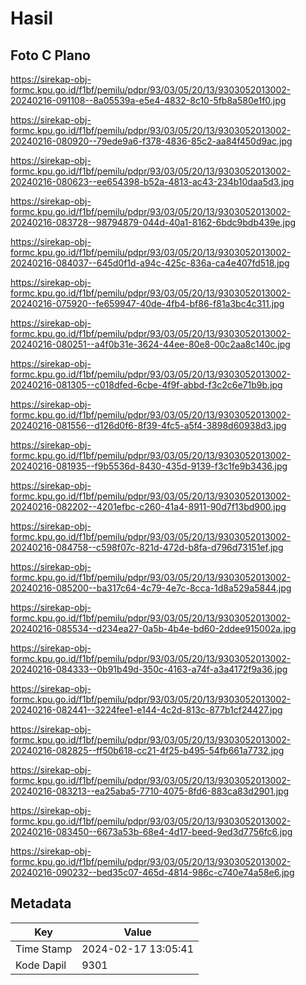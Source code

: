 # Hasil

## Foto C Plano

https://sirekap-obj-formc.kpu.go.id/f1bf/pemilu/pdpr/93/03/05/20/13/9303052013002-20240216-091108--8a05539a-e5e4-4832-8c10-5fb8a580e1f0.jpg

https://sirekap-obj-formc.kpu.go.id/f1bf/pemilu/pdpr/93/03/05/20/13/9303052013002-20240216-080920--79ede9a6-f378-4836-85c2-aa84f450d9ac.jpg

https://sirekap-obj-formc.kpu.go.id/f1bf/pemilu/pdpr/93/03/05/20/13/9303052013002-20240216-080623--ee654398-b52a-4813-ac43-234b10daa5d3.jpg

https://sirekap-obj-formc.kpu.go.id/f1bf/pemilu/pdpr/93/03/05/20/13/9303052013002-20240216-083728--98794879-044d-40a1-8162-6bdc9bdb439e.jpg

https://sirekap-obj-formc.kpu.go.id/f1bf/pemilu/pdpr/93/03/05/20/13/9303052013002-20240216-084037--645d0f1d-a94c-425c-836a-ca4e407fd518.jpg

https://sirekap-obj-formc.kpu.go.id/f1bf/pemilu/pdpr/93/03/05/20/13/9303052013002-20240216-075920--fe659947-40de-4fb4-bf86-f81a3bc4c311.jpg

https://sirekap-obj-formc.kpu.go.id/f1bf/pemilu/pdpr/93/03/05/20/13/9303052013002-20240216-080251--a4f0b31e-3624-44ee-80e8-00c2aa8c140c.jpg

https://sirekap-obj-formc.kpu.go.id/f1bf/pemilu/pdpr/93/03/05/20/13/9303052013002-20240216-081305--c018dfed-6cbe-4f9f-abbd-f3c2c6e71b9b.jpg

https://sirekap-obj-formc.kpu.go.id/f1bf/pemilu/pdpr/93/03/05/20/13/9303052013002-20240216-081556--d126d0f6-8f39-4fc5-a5f4-3898d60938d3.jpg

https://sirekap-obj-formc.kpu.go.id/f1bf/pemilu/pdpr/93/03/05/20/13/9303052013002-20240216-081935--f9b5536d-8430-435d-9139-f3c1fe9b3436.jpg

https://sirekap-obj-formc.kpu.go.id/f1bf/pemilu/pdpr/93/03/05/20/13/9303052013002-20240216-082202--4201efbc-c260-41a4-8911-90d7f13bd900.jpg

https://sirekap-obj-formc.kpu.go.id/f1bf/pemilu/pdpr/93/03/05/20/13/9303052013002-20240216-084758--c598f07c-821d-472d-b8fa-d796d73151ef.jpg

https://sirekap-obj-formc.kpu.go.id/f1bf/pemilu/pdpr/93/03/05/20/13/9303052013002-20240216-085200--ba317c64-4c79-4e7c-8cca-1d8a529a5844.jpg

https://sirekap-obj-formc.kpu.go.id/f1bf/pemilu/pdpr/93/03/05/20/13/9303052013002-20240216-085534--d234ea27-0a5b-4b4e-bd60-2ddee915002a.jpg

https://sirekap-obj-formc.kpu.go.id/f1bf/pemilu/pdpr/93/03/05/20/13/9303052013002-20240216-084333--0b91b49d-350c-4163-a74f-a3a4172f9a36.jpg

https://sirekap-obj-formc.kpu.go.id/f1bf/pemilu/pdpr/93/03/05/20/13/9303052013002-20240216-082441--3224fee1-e144-4c2d-813c-877b1cf24427.jpg

https://sirekap-obj-formc.kpu.go.id/f1bf/pemilu/pdpr/93/03/05/20/13/9303052013002-20240216-082825--ff50b618-cc21-4f25-b495-54fb661a7732.jpg

https://sirekap-obj-formc.kpu.go.id/f1bf/pemilu/pdpr/93/03/05/20/13/9303052013002-20240216-083213--ea25aba5-7710-4075-8fd6-883ca83d2901.jpg

https://sirekap-obj-formc.kpu.go.id/f1bf/pemilu/pdpr/93/03/05/20/13/9303052013002-20240216-083450--6673a53b-68e4-4d17-beed-9ed3d7756fc6.jpg

https://sirekap-obj-formc.kpu.go.id/f1bf/pemilu/pdpr/93/03/05/20/13/9303052013002-20240216-090232--bed35c07-465d-4814-986c-c740e74a58e6.jpg


## Metadata

| Key        | Value               |
| ---------- | ------------------- |
| Time Stamp | 2024-02-17 13:05:41 |
| Kode Dapil | 9301                |



